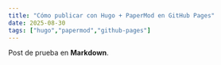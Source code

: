 ```yaml
---
title: "Cómo publicar con Hugo + PaperMod en GitHub Pages"
date: 2025-08-30
tags: ["hugo","papermod","github-pages"]
---
```

Post de prueba en **Markdown**.

